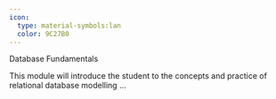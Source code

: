 ```yaml
---
icon:
  type: material-symbols:lan
  color: 9C27B0
---
```


Database Fundamentals

This module will introduce the student to the concepts and practice of relational database modelling ... 
